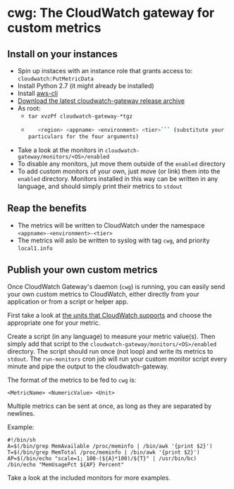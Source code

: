 cwg: The CloudWatch gateway for custom metrics
============================

## Install on your instances

- Spin up instaces with an instance role that grants
  access to: `cloudwatch:PutMetricData`
- Install Python 2.7 (it might already be installed)
- Install [aws-cli](https://aws.amazon.com/cli/)
- [Download the latest cloudwatch-gateway release
  archive](https://github.com/kfeldmann/cloudwatch-gateway/releases)
- As root:
  - `tar xvzPf cloudwatch-gateway-*tgz`
  - ```/opt/bin/github.com/kfeldmann/cloudwatch-gateway/bin/setup.sh
       <region> <appname> <environment> <tier>``` (substitute your
    particulars for the four arguments)
- Take a look at the monitors in
  `cloudwatch-gateway/monitors/<OS>/enabled`
- To disable any monitors, jut move them outside
  of the `enabled` directory
- To add custom monitors of your own, just move (or link) them
  into the `enabled` directory. Monitors installed in this way
  can be written in any language, and should simply print their
  metrics to `stdout`

## Reap the benefits

- The metrics will be written to CloudWatch under the
  namespace `<appname>-<environment>-<tier>`
- The metrics will aslo be written to syslog with tag `cwg`,
  and priority `local1.info`

## Publish your own custom metrics

Once CloudWatch Gateway's daemon (`cwg`) is running, you can easily
send your own custom metrics to CloudWatch, either directly
from your application or from a script or helper app.

First take a look at
[the units that CloudWatch supports](https://docs.aws.amazon.com/AmazonCloudWatch/latest/monitoring/cloudwatch_concepts.html#Unit)
and choose the appropriate one for your metric.

Create a script (in any language) to measure your metric value(s). Then
simply add that script to the `cloudwatch-gateway/monitors/<OS>/enabled`
directory. The script should run once (not loop) and write its metrics to
`stdout`. The `run-monitors` cron job will run your custom monitor
script every minute and pipe the output to the cloudwatch-gateway.

The format of the metrics to be fed to `cwg` is:
```
<MetricName> <NumericValue> <Unit>
```
Multiple metrics can be sent at once, as long as they are separated by newlines.

Example:
```
#!/bin/sh
A=$(/bin/grep MemAvailable /proc/meminfo | /bin/awk '{print $2}')
T=$(/bin/grep MemTotal /proc/meminfo | /bin/awk '{print $2}')
AP=$(/bin/echo "scale=1; 100-(${A}*100)/${T}" | /usr/bin/bc)
/bin/echo "MemUsagePct ${AP} Percent"
```

Take a look at the included monitors for more examples.
